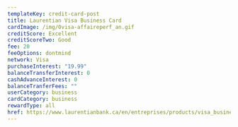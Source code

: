 ```yaml
---
templateKey: credit-card-post
title: Laurentian Visa Business Card
cardImage: /img/0visa-affaireperf_an.gif
creditScore: Excellent
creditScoreTwo: Good
fee: 20
feeOptions: dontmind
network: Visa
purchaseInterest: "19.99"
balanceTransferInterest: 0
cashAdvanceInterest: 0
balanceTranferFees: ""
userCategory: business
cardCategory: business
rewardType: all
href: https://www.laurentianbank.ca/en/entreprises/products/visa_business_performance.html
---
```

